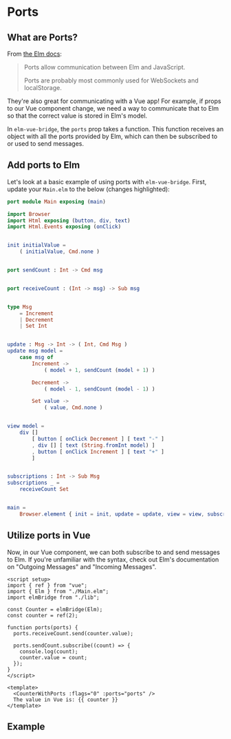 <script setup>
  import CounterWithPorts from '../../../../.vuepress/components/CounterWithPorts.vue'
</script>

# Ports

## What are Ports?

From [the Elm docs](https://guide.elm-lang.org/interop/ports.html):

> Ports allow communication between Elm and JavaScript.
>
> Ports are probably most commonly used for WebSockets and localStorage.

They're also great for communicating with a Vue app! For example, if props to our Vue component change, we need a way to communicate that to Elm so that the correct value is stored in Elm's model.

In `elm-vue-bridge`, the `ports` prop takes a function. This function receives an object with all the ports provided by Elm, which can then be subscribed to or used to send messages. 

## Add ports to Elm

Let's look at a basic example of using ports with `elm-vue-bridge`. First, update your `Main.elm` to the below (changes highlighted):

```elm {1,12-15,21,27-34,45-51}
port module Main exposing (main)

import Browser
import Html exposing (button, div, text)
import Html.Events exposing (onClick)


init initialValue =
    ( initialValue, Cmd.none )


port sendCount : Int -> Cmd msg


port receiveCount : (Int -> msg) -> Sub msg


type Msg
    = Increment
    | Decrement
    | Set Int


update : Msg -> Int -> ( Int, Cmd Msg )
update msg model =
    case msg of
        Increment ->
            ( model + 1, sendCount (model + 1) )

        Decrement ->
            ( model - 1, sendCount (model - 1) )

        Set value ->
            ( value, Cmd.none )


view model =
    div []
        [ button [ onClick Decrement ] [ text "-" ]
        , div [] [ text (String.fromInt model) ]
        , button [ onClick Increment ] [ text "+" ]
        ]


subscriptions : Int -> Sub Msg
subscriptions _ =
    receiveCount Set


main =
    Browser.element { init = init, update = update, view = view, subscriptions = subscriptions }
```

## Utilize ports in Vue

Now, in our Vue component, we can both subscribe to and send messages to Elm. If you're unfamiliar with the syntax, check out Elm's documentation on "Outgoing Messages" and "Incoming Messages".

```vue {2,7-16,20-21}
<script setup>
import { ref } from "vue";
import { Elm } from "./Main.elm";
import elmBridge from "./lib";

const Counter = elmBridge(Elm);
const counter = ref(2);

function ports(ports) {
  ports.receiveCount.send(counter.value);

  ports.sendCount.subscribe((count) => {
    console.log(count);
    counter.value = count;
  });
}
</script>

<template>
  <CounterWithPorts :flags="0" :ports="ports" />
  The value in Vue is: {{ counter }}
</template>

```



## Example

<CounterWithPorts />
